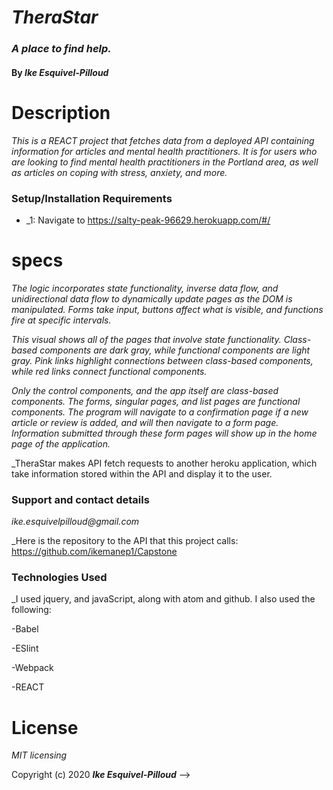 # _TheraStar_

### _A place to find help._

#### By _**Ike Esquivel-Pilloud**_

# Description

_This is a REACT project that fetches data from a deployed API containing information for articles and mental health practitioners. It is for users who are looking to find mental health practitioners in the Portland area, as well as articles on coping with stress, anxiety, and more._

### Setup/Installation Requirements

* _1: Navigate to https://salty-peak-96629.herokuapp.com/#/

# specs

_The logic incorporates state functionality, inverse data flow, and unidirectional data flow to dynamically update pages as the DOM is manipulated. Forms take input, buttons affect what is visible, and functions fire at specific intervals._

_This visual shows all of the pages that involve state functionality. Class-based components are dark gray, while functional components are light gray. Pink links highlight connections between class-based components, while red links connect functional components._

_Only the control components, and the app itself are class-based components. The forms, singular pages, and list pages are functional components. The program will navigate to a confirmation page if a new article or review is added, and will then navigate to a form page. Information submitted through these form pages will show up in the home page of the application._

_TheraStar makes API fetch requests to another heroku application, which take information stored within the API and display it to the user.

### Support and contact details

_ike.esquivelpilloud@gmail.com_

_Here is the repository to the API that this project calls: https://github.com/ikemanep1/Capstone

### Technologies Used

_I used jquery, and javaScript, along with atom and github. I also used the following:

-Babel

-ESlint

-Webpack

-REACT

# License

_MIT licensing_

Copyright (c) 2020 **_Ike Esquivel-Pilloud_** -->
